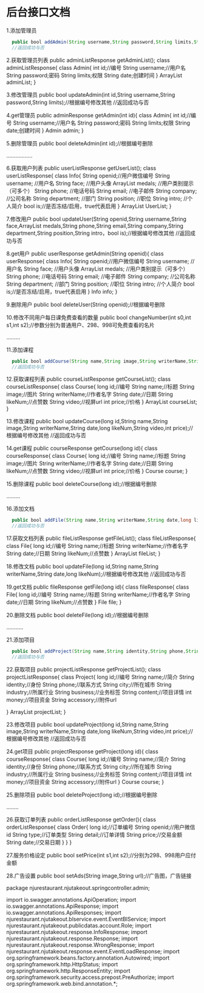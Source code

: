 # 后台接口文档

1.添加管理员
```java
  public bool addAdmin(String username,String password,String limits,String date);//用户名，密码，权限,创建时间，直接保存即可
  //返回成功与否
  ```

2.获取管理员列表
public adminListResponse getAdminList();
class adminListResponse{
    class Admin{
       int id;//编号
       String username;//用户名
       String password;密码
       String limits;权限
       String date;创建时间
   }
   ArrayList<Admin> adminList;
}

3.修改管理员
public bool updateAdmin(int id,String username,String password,String limits);//根据编号修改其他
//返回成功与否

4.get管理员
public adminResponse getAdmin(int id){
  class Admin{
       int id;//编号
       String username;//用户名
       String password;密码
       String limits;权限
       String date;创建时间
   }
   Admin admin;
}

5.删除管理员
public bool deleteAdmin(int id);//根据编号删除
  

.................

6.获取用户列表
public userListResponse getUserList();
class userListResponse{
      class Info{
       String openid;//用户微信编号
       String username; //用户名
       String face; //用户头像
       ArrayList<String> medals; //用户类别提示（可多个）
       String phone; //电话号码
       String email; //电子邮件
       String company; //公司名称
       String department; //部门
       String position; //职位
       String intro; //个人简介
       bool is;//是否冻结/启用，true代表启用
       }
       ArrayList<Info> UserList;
}

7.修改用户
public bool updateUser(String openid,String username,String face,ArrayList<String> medals,String phone,String email,String company,String department,String position,String intro，bool is);//根据编号修改其他
//返回成功与否

8.get用户
public userResponse getAdmin(String openid){
class userResponse{
  class Info{
       String openid;//用户微信编号
       String username; //用户名
       String face; //用户头像
       ArrayList<String> medals; //用户类别提示（可多个）
       String phone; //电话号码
       String email; //电子邮件
       String company; //公司名称
       String department; //部门
       String position; //职位
       String intro; //个人简介
       bool is;//是否冻结/启用，true代表启用
       }
   Info info;
}

9.删除用户
public bool deleteUser(String openid);//根据编号删除

10.修改不同用户每日课免费查看的数量
public bool changeNumber(int s0,int s1,int s2);//参数分别为普通用户、298、998可免费查看的名片

.........

11.添加课程
```java
  public bool addCourse(String name,String image,String writerName,String date,long likeNum,String video,int price);//标题、图片、作者名字、日期、点赞数、视屏url，价格
  //返回成功与否
  ```

12.获取课程列表
public courseListResponse getCourseList();
class courseListResponse{
    class Course{
       long id;//编号
       String name;//标题
       String image;//图片
       String writerName;//作者名字
       String date;//日期
       String likeNum;//点赞数
       String video;//视屏url
       int price;//价格
   }
   ArrayList<Course> courseList;
}

13.修改课程
public bool updateCourse(long id,String name,String image,String writerName,String date,long likeNum,String video,int price);//根据编号修改其他
//返回成功与否

14.get课程
public courseResponse getCourse(long id){
class courseResponse{
  class Course{
       long id;//编号
       String name;//标题
       String image;//图片
       String writerName;//作者名字
       String date;//日期
       String likeNum;//点赞数
       String video;//视屏url
       int price;//价格
   }
   Course course;
}

15.删除课程
public bool deleteCourse(long id);//根据编号删除

.........

16.添加文档
```java
  public bool addFile(String name,String writerName,String date,long likeNum);//标题、内容、作者名字、日期、点赞数
  //返回成功与否
  ```

17.获取文档列表
public fileListResponse getFileList();
class fileListResponse{
    class File{
       long id;//编号
       String name;//标题
       String writerName;//作者名字
       String date;//日期
       String likeNum;//点赞数
   }
   ArrayList<File> fileList;
}

18.修改文档
public bool updateFile(long id,String name,String writerName,String date,long likeNum);//根据编号修改其他
//返回成功与否

19.get文档
public fileResponse getFile(long id){
class fileResponse{
  class File{
       long id;//编号
       String name;//标题
       String writerName;//作者名字
       String date;//日期
       String likeNum;//点赞数
   }
   File file;
}

20.删除文档
public bool deleteFile(long id);//根据编号删除

...........


21.添加项目
```java
  public bool addProject(String name,String identity,String phone,String city,String industry,String business,String content,int money,String accessory);//简介、身份、联系方式、所在城市、所属行业、业务标签、项目详情、项目资金、附件url
  //返回成功与否
  ```

22.获取项目
public projectListResponse getProjectList();
class projectListResponse{
    class Project{
       long id;//编号
       String name;//简介
       String identity;//身份
       String phone;//联系方式
       String city;//所在城市
       String industry;//所属行业
       String business;//业务标签
       String content;//项目详情
       int money;//项目资金
       String accessory;//附件url


   }
   ArrayList<Project> projectList;
}

23.修改项目
public bool updateProject(long id,String name,String image,String writerName,String date,long likeNum,String video,int price);//根据编号修改其他
//返回成功与否

24.get项目
public projectResponse getProject(long id){
class courseResponse{
  class Course{
       long id;//编号
       String name;//简介
       String identity;//身份
       String phone;//联系方式
       String city;//所在城市
       String industry;//所属行业
       String business;//业务标签
       String content;//项目详情
       int money;//项目资金
       String accessory;//附件url
   }
   Course course;
}

25.删除项目
public bool deleteProject(long id);//根据编号删除

........

26.获取订单列表
public orderListResponse getOrder(){
  class orderListResponse{
     class Order{
         long id;//订单编号
         String openid;//用户微信id
         String type;//订单类型
         String detail;//订单详情
         String price;//交易金额
         String date;//交易日期
   }
}
}

27.服务价格设定
public bool setPrice(int s1,int s2);//分别为298、998用户应付金额

28.广告设置
public bool setAds(String image,String url);//广告图，广告链接


package njurestaurant.njutakeout.springcontroller.admin;


import io.swagger.annotations.ApiOperation;
import io.swagger.annotations.ApiResponse;
import io.swagger.annotations.ApiResponses;
import njurestaurant.njutakeout.blservice.event.EventBlService;
import njurestaurant.njutakeout.publicdatas.account.Role;
import njurestaurant.njutakeout.response.InfoResponse;
import njurestaurant.njutakeout.response.Response;
import njurestaurant.njutakeout.response.WrongResponse;
import njurestaurant.njutakeout.response.event.EventLoadResponse;
import org.springframework.beans.factory.annotation.Autowired;
import org.springframework.http.HttpStatus;
import org.springframework.http.ResponseEntity;
import org.springframework.security.access.prepost.PreAuthorize;
import org.springframework.web.bind.annotation.*;




 


